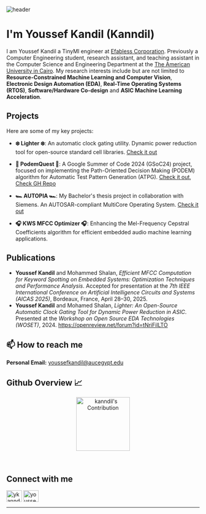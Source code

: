 ![header](https://capsule-render.vercel.app/api?type=waving&color=gradient&height=280&section=header&text=Hi%20there%20%F0%9F%91%8B&fontSize=90)

# I'm Youssef Kandil (Kanndil)
<!--
A Research Assistant and a Computer Engineering student at the [American University in Cairo](https://aucegypt.edu). My main fields of interest are hardware and embedded systems, and I am currently a member of the [AUC Open Source Hardware Lab (AUCOHL)](https://github.com/AUCOHL). Also  as a machine/deep learning enthusiast, I'm particularly interested in the fields of object detection, image segmentation, and reinforcement learning. 
-->

I am Youssef Kandil a TinyMl engineer at [Efabless Corporation](https://efabless.com). Previously a Computer Engineering student, research assistant, and teaching assistant in the Computer Science and Engineering Department at the [The American University in Cairo](https://aucegypt.edu). My research interests include but are not limited to **Resource-Constrained Machine Learning and Computer Vision**, **Electronic Design Automation (EDA)**, **Real-Time Operating Systems (RTOS)**, **Software/Hardware Co-design** and **ASIC Machine Learning Acceleration**.


## Projects
Here are some of my key projects:


- **❄️ Lighter ❄️**: An automatic clock gating utility. Dynamic power reduction tool for open-source standard cell libraries. [Check it out](https://github.com/AUCOHL/Lighter)

- **🧪 PodemQuest 🧪**: A Google Summer of Code 2024 (GSoC24) project, focused on implementing the Path-Oriented Decision Making (PODEM) algorithm for Automatic Test Pattern Generation (ATPG). [Check it out](https://summerofcode.withgoogle.com/archive/2024/projects/dz0PI5I1), [Check GH Repo](https://github.com/kanndil/PODEM-ATPG) 

- **🏎️ AUTOPIA 🏎️**: My Bachelor's thesis project in collaboration with Siemens. An AUTOSAR-compliant MultiCore Operating System. [Check it out](https://github.com/AUTOPIA-OS)  


- **🎧 KWS MFCC Optimizer 🎧**: Enhancing the Mel-Frequency Cepstral Coefficients algorithm for efficient embedded audio machine learning applications.

## Publications

<ul>
    <li>
        <strong>Youssef Kandil</strong> and Mohammed Shalan, 
        <em>Efficient MFCC Computation for Keyword Spotting on Embedded Systems: Optimization Techniques and Performance Analysis</em>. 
        Accepted for presentation at the <em>7th IEEE International Conference on Artificial Intelligence Circuits and Systems (AICAS 2025)</em>, 
        Bordeaux, France, April 28–30, 2025.
    </li>
    <li>
        <strong>Youssef Kandil</strong> and Mohamed Shalan, 
        <em>Lighter: An Open-Source Automatic Clock Gating Tool for Dynamic Power Reduction in ASIC</em>. 
        Presented at the <em>Workshop on Open Source EDA Technologies (WOSET)</em>, 2024. 
        <a href="https://openreview.net/forum?id=tNriFilLTO" target="_blank">https://openreview.net/forum?id=tNriFilLTO</a>
    </li>
</ul>

## 📫 How to reach me

**Personal Email:** youssefkandil@aucegypt.edu

<h2 align="left">Github Overview 📈</h2>
<p align = "center">
  <img src = "https://github-readme-stats.vercel.app/api?username=kanndil&show_icons=true&count_private=true&theme=transparent" alt = "kanndil's Contribution" height = 140 >
</p>
<br />

## Connect with me
<p align="left">
<a href="https://twitter.com/ykanndil" target="blank"><img align="center" src="https://raw.githubusercontent.com/rahuldkjain/github-profile-readme-generator/master/src/images/icons/Social/twitter.svg" alt="ykanndil" height="30" width="40" /></a>
<a href="https://linkedin.com/in/youssef-kandil-195638216" target="blank"><img align="center" src="https://raw.githubusercontent.com/rahuldkjain/github-profile-readme-generator/master/src/images/icons/Social/linked-in-alt.svg" alt="youssef-kandil-195638216" height="30" width="40" /></a>
</p>

---

